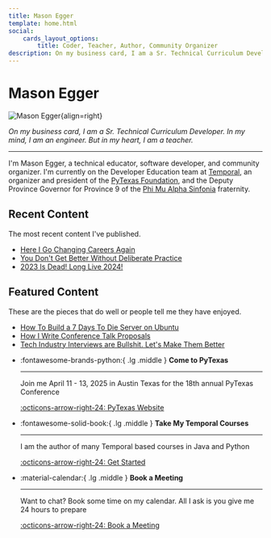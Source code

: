 ```yaml
---
title: Mason Egger
template: home.html
social:
    cards_layout_options:
        title: Coder, Teacher, Author, Community Organizer
description: On my business card, I am a Sr. Technical Curriculum Developer. In my mind, I am an engineer. But in my heart, I am a teacher.
---
```


# Mason Egger

![Mason Egger](https://github.com/masonegger.png){align=right}

_On my business card, I am a Sr. Technical Curriculum Developer. In my mind, I am an engineer. But in my heart, I am a teacher._

--- 

I'm Mason Egger, a technical educator, software developer, and community organizer. 
I'm currently on the Developer Education team at [Temporal](https://temporal.io),
an organizer and president of the [PyTexas Foundation](https://pytexas.org), and the Deputy
Province Governor for Province 9 of the [Phi Mu Alpha Sinfonia](https://sinfonia.org) fraternity.

## Recent Content
The most recent content I've published.

* [Here I Go Changing Careers Again](blog/posts/012-career-change.md)
* [You Don't Get Better Without Deliberate Practice](blog/posts/011-deliberate-practice.md)
* [2023 Is Dead! Long Live 2024!](blog/posts/010-2023-recap.md)



## Featured Content
These are the pieces that do well or people tell me they have enjoyed.

* [How To Build a 7 Days To Die Server on Ubuntu](tutorials/posts/001-7d2d.md)
* [How I Write Conference Talk Proposals](blog/posts/008-writing_talk_proposals.md)
* [Tech Industry Interviews are Bullshit. Let's Make Them Better](blog/posts/005-interviews.md)

<div class="grid cards" markdown>



-   :fontawesome-brands-python:{ .lg .middle } __Come to PyTexas__

    ---

    Join me April 11 - 13, 2025 in Austin Texas for the 18th annual PyTexas Conference

    [:octicons-arrow-right-24: PyTexas Website](https://pytexas.org/2025)

-   :fontawesome-solid-book:{ .lg .middle } __Take My Temporal Courses__

    ---

    I am the author of many Temporal based courses in Java and Python

    [:octicons-arrow-right-24: Get Started](https://learn.temporal.io/courses/)
    


-   :material-calendar:{ .lg .middle } __Book a Meeting__

    ---

    Want to chat? Book some time on my calendar. All I ask is you give me 24 hours to prepare

    [:octicons-arrow-right-24: Book a Meeting](https://calendly.com/masonegger)

</div>

<a rel="me" style="display: none;" href="https://fosstodon.org/@masonegger">Mastodon</a>
